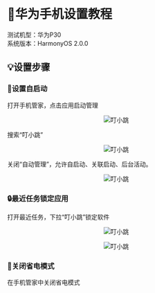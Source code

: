 # 📱华为手机设置教程
测试机型：华为P30<br/>
系统版本：HarmonyOS 2.0.0<br/>

## 💡设置步骤
### 📳设置自启动

打开手机管家，点击应用启动管理<br/>

<center>

![叮小跳](https://b.dinglegedong.com/img/huawei/1.jpg)<br/>

</center>

搜索“叮小跳”<br/>

<center>

![叮小跳](https://b.dinglegedong.com/img/huawei/2.jpg)<br/>

</center>

关闭“自动管理”，允许自启动、关联启动、后台活动。<br/>

<center>

![叮小跳](https://b.dinglegedong.com/img/huawei/3.jpg)<br/>

</center>

### 🔒最近任务锁定应用
打开最近任务，下拉“叮小跳”锁定软件<br/>

<center>

![叮小跳](https://b.dinglegedong.com/img/huawei/4.jpg)<br/>

</center>

<center>

![叮小跳](https://b.dinglegedong.com/img/huawei/5.jpg)<br/>

</center>

### 🔌关闭省电模式
在手机管家中关闭省电模式<br/>
